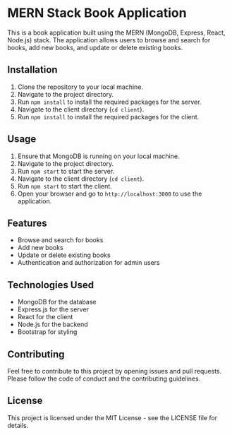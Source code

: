 # MERN Stack Book Application

This is a book application built using the MERN (MongoDB, Express, React, Node.js) stack. The application allows users to browse and search for books, add new books, and update or delete existing books.

## Installation

1. Clone the repository to your local machine.
2. Navigate to the project directory.
3. Run `npm install` to install the required packages for the server.
4. Navigate to the client directory (`cd client`).
5. Run `npm install` to install the required packages for the client.

## Usage

1. Ensure that MongoDB is running on your local machine.
2. Navigate to the project directory.
3. Run `npm start` to start the server.
4. Navigate to the client directory (`cd client`).
5. Run `npm start` to start the client.
6. Open your browser and go to `http://localhost:3000` to use the application.

## Features

- Browse and search for books
- Add new books
- Update or delete existing books
- Authentication and authorization for admin users

## Technologies Used

- MongoDB for the database
- Express.js for the server
- React for the client
- Node.js for the backend
- Bootstrap for styling

## Contributing

Feel free to contribute to this project by opening issues and pull requests. Please follow the code of conduct and the contributing guidelines.

## License

This project is licensed under the MIT License - see the LICENSE file for details.
